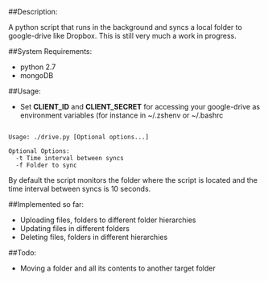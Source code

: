 ##Description:

A python script that runs in the background and syncs a local folder to google-drive like Dropbox. This is
still very much a work in progress.

##System Requirements:

* python 2.7
* mongoDB

##Usage:

* Set **CLIENT_ID** and **CLIENT_SECRET** for accessing your google-drive as environment variables (for instance
in ~/.zshenv or ~/.bashrc

```

Usage: ./drive.py [Optional options...]

Optional Options:
  -t Time interval between syncs
  -f Folder to sync

```

By default the script monitors the folder where the script is located and the time interval between syncs is 10 seconds.

##Implemented so far:

* Uploading files, folders to different folder hierarchies
* Updating files in different folders
* Deleting files, folders in different hierarchies


##Todo:

* Moving a folder and all its contents to another target folder


